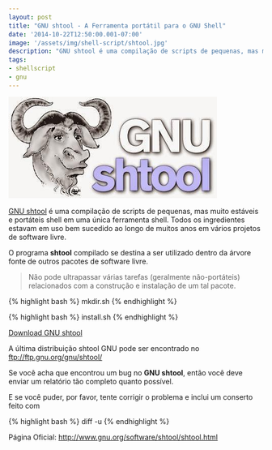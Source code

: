 ```yaml
---
layout: post
title: "GNU shtool - A Ferramenta portátil para o GNU Shell"
date: '2014-10-22T12:50:00.001-07:00'
image: '/assets/img/shell-script/shtool.jpg'
description: "GNU shtool é uma compilação de scripts de pequenas, mas muito estáveis ​​e portáteis shell em uma única ferramenta shell."
tags:
- shellscript
- gnu
---
```

![GNU shtool - A Ferramenta portátil para o GNU Shell](/assets/img/shell-script/shtool.jpg "GNU shtool - A Ferramenta portátil para o GNU Shell")

[GNU shtool](http://www.gnu.org/software/shtool/shtool.html) é uma compilação de scripts de pequenas, mas muito estáveis ​​e portáteis shell em uma única ferramenta shell.  Todos os ingredientes estavam em uso bem sucedido ao longo de muitos anos em vários projetos de software livre.

O programa __shtool__ compilado se destina a ser utilizado dentro da árvore fonte de outros pacotes de software livre.

> Não pode ultrapassar várias tarefas (geralmente não-portáteis) relacionados com a construção e instalação de um tal pacote.

{% highlight bash %}
mkdir.sh
{% endhighlight %}

{% highlight bash %}
install.sh
{% endhighlight %}

[Download GNU shtool](ftp://ftp.gnu.org/gnu/shtool/shtool-2.0.8.tar.gz)

A última distribuição shtool GNU pode ser encontrado no <ftp://ftp.gnu.org/gnu/shtool/>

Se você acha que encontrou um bug no __GNU shtool__, então você deve enviar um relatório tão completo quanto possível.

E se você puder, por favor, tente corrigir o problema e inclui um conserto feito com

{% highlight bash %}
diff -u
{% endhighlight %}

Página Oficial: <http://www.gnu.org/software/shtool/shtool.html>

<script async src="https://pagead2.googlesyndication.com/pagead/js/adsbygoogle.js"></script>

<!-- Informat -->
<ins class="adsbygoogle"
 style="display:block"
 data-ad-client="ca-pub-2838251107855362"
 data-ad-slot="2327980059"
 data-ad-format="auto"
 data-full-width-responsive="true"></ins>

<script>
(adsbygoogle = window.adsbygoogle || []).push({});
</script>




